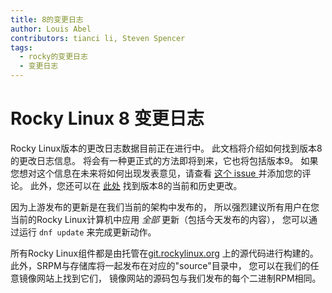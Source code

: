 ```yaml
---
title: 8的变更日志
author: Louis Abel
contributors: tianci li, Steven Spencer
tags:
  - rocky的变更日志
  - 变更日志
---
```


# Rocky Linux 8 变更日志

Rocky Linux版本的更改日志数据目前正在进行中。 此文档将介绍如何找到版本8的更改日志信息。 将会有一种更正式的方法即将到来，它也将包括版本9。 如果您想对这个信息在未来将如何出现发表意见，请查看 [这个 issue ](https://github.com/rocky-linux/peridot/issues/9) 并添加您的评论。 此外，您还可以在 [此处](https://errata.build.resf.org/) 找到版本8的当前和历史更改。

因为上游发布的更新是在我们当前的架构中发布的， 所以强烈建议所有用户在您当前的Rocky Linux计算机中应用 *全部* 更新（包括今天发布的内容）， 您可以通过运行 `dnf update` 来完成更新动作。

所有Rocky Linux组件都是由托管在[git.rockylinux.org](https://git.rockylinux.org) 上的源代码进行构建的。 此外，SRPM与存储库将一起发布在对应的"source"目录中， 您可以在我们的任意镜像网站上找到它们， 镜像网站的源码包与我们发布的每个二进制RPM相同。

